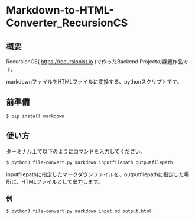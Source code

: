 # Markdown-to-HTML-Converter_RecursionCS

## 概要

RecursionCS( https://recursionist.io )で作ったBackend Projectの課題作品です。

markdownファイルをHTMLファイルに変換する、pythonスクリプトです。

## 前準備

```shell
$ pip install markdown
```

## 使い方

ターミナル上で以下のようにコマンドを入力してください。

```shell
$ python3 file-convert.py markdown inputfilepath outputfilepath
```

inputfilepathに指定したマークダウンファイルを、outputfilepathに指定した場所に、HTMLファイルとして出力します。

### 例

```shell
$ python3 file-convert.py markdown input.md output.html
```

